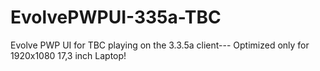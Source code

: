 # EvolvePWPUI-335a-TBC
Evolve PWP UI for TBC playing on the 3.3.5a client--- Optimized only for 1920x1080 17,3 inch Laptop!
